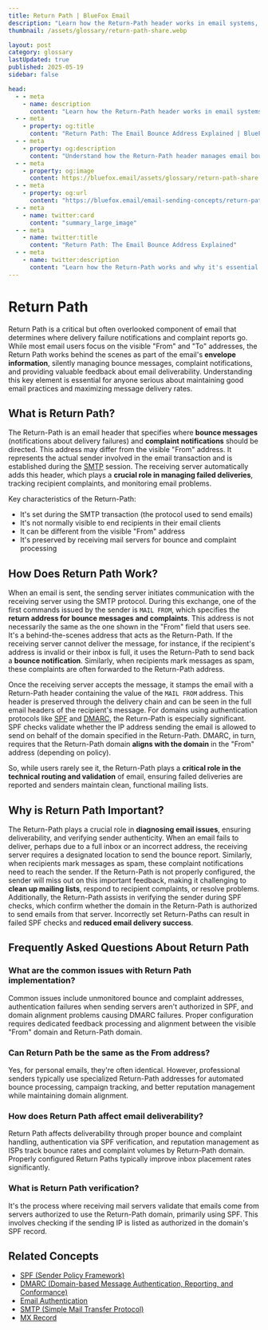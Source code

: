 ```yaml
---
title: Return Path | BlueFox Email
description: "Learn how the Return-Path header works in email systems, its role in bounce processing, and why it's crucial for deliverability and email campaign management."
thumbnail: /assets/glossary/return-path-share.webp

layout: post
category: glossary
lastUpdated: true
published: 2025-05-19
sidebar: false

head:
  - - meta
    - name: description
      content: "Learn how the Return-Path header works in email systems, its role in bounce processing, and why it's crucial for deliverability and email campaign management."
  - - meta
    - property: og:title
      content: "Return Path: The Email Bounce Address Explained | BlueFox Email"
  - - meta
    - property: og:description
      content: "Understand how the Return-Path header manages email bounces and why it's essential for maintaining good sender reputation."
  - - meta
    - property: og:image
      content: https://bluefox.email/assets/glossary/return-path-share.webp
  - - meta
    - property: og:url
      content: "https://bluefox.email/email-sending-concepts/return-path"
  - - meta
    - name: twitter:card
      content: "summary_large_image"
  - - meta
    - name: twitter:title
      content: "Return Path: The Email Bounce Address Explained"
  - - meta
    - name: twitter:description
      content: "Learn how the Return-Path works and why it's essential for managing bounces and maintaining email deliverability."
---
```


# Return Path

Return Path is a critical but often overlooked component of email that determines where delivery failure notifications and complaint reports go. While most email users focus on the visible "From" and "To" addresses, the Return Path works behind the scenes as part of the email's **envelope information**, silently managing bounce messages, complaint notifications, and providing valuable feedback about email deliverability. Understanding this key element is essential for anyone serious about maintaining good email practices and maximizing message delivery rates.

## What is Return Path?

The Return-Path is an email header that specifies where **bounce messages** (notifications about delivery failures) and **complaint notifications** should be directed. This address may differ from the visible "From" address. It represents the actual sender involved in the email transaction and is established during the [SMTP](/email-sending-concepts/smtp) session. The receiving server automatically adds this header, which plays a **crucial role in managing failed deliveries**, tracking recipient complaints, and monitoring email problems.

Key characteristics of the Return-Path:
- It's set during the SMTP transaction (the protocol used to send emails)
- It's not normally visible to end recipients in their email clients
- It can be different from the visible "From" address
- It's preserved by receiving mail servers for bounce and complaint processing

## How Does Return Path Work?

When an email is sent, the sending server initiates communication with the receiving server using the SMTP protocol. During this exchange, one of the first commands issued by the sender is `MAIL FROM`, which specifies the **return address for bounce messages and complaints**. This address is not necessarily the same as the one shown in the "From" field that users see. It's a behind-the-scenes address that acts as the Return-Path. If the receiving server cannot deliver the message, for instance, if the recipient's address is invalid or their inbox is full, it uses the Return-Path to send back a **bounce notification**. Similarly, when recipients mark messages as spam, these complaints are often forwarded to the Return-Path address.

Once the receiving server accepts the message, it stamps the email with a Return-Path header containing the value of the `MAIL FROM` address. This header is preserved through the delivery chain and can be seen in the full email headers of the recipient's message. For domains using authentication protocols like [SPF](/email-sending-concepts/spf) and [DMARC](/email-sending-concepts/dmarc), the Return-Path is especially significant. SPF checks validate whether the IP address sending the email is allowed to send on behalf of the domain specified in the Return-Path. DMARC, in turn, requires that the Return-Path domain **aligns with the domain** in the "From" address (depending on policy).

So, while users rarely see it, the Return-Path plays a **critical role in the technical routing and validation** of email, ensuring failed deliveries are reported and senders maintain clean, functional mailing lists.

## Why is Return Path Important?

The Return-Path plays a crucial role in **diagnosing email issues**, ensuring deliverability, and verifying sender authenticity. When an email fails to deliver, perhaps due to a full inbox or an incorrect address, the receiving server requires a designated location to send the bounce report. Similarly, when recipients mark messages as spam, these complaint notifications need to reach the sender. If the Return-Path is not properly configured, the sender will miss out on this important feedback, making it challenging to **clean up mailing lists**, respond to recipient complaints, or resolve problems. Additionally, the Return-Path assists in verifying the sender during SPF checks, which confirm whether the domain in the Return-Path is authorized to send emails from that server. Incorrectly set Return-Paths can result in failed SPF checks and **reduced email delivery success**.

## Frequently Asked Questions About Return Path

### What are the common issues with Return Path implementation?
Common issues include unmonitored bounce and complaint addresses, authentication failures when sending servers aren't authorized in SPF, and domain alignment problems causing DMARC failures. Proper configuration requires dedicated feedback processing and alignment between the visible "From" domain and Return-Path domain.

### Can Return Path be the same as the From address?
Yes, for personal emails, they're often identical. However, professional senders typically use specialized Return-Path addresses for automated bounce processing, campaign tracking, and better reputation management while maintaining domain alignment.

### How does Return Path affect email deliverability?
Return Path affects deliverability through proper bounce and complaint handling, authentication via SPF verification, and reputation management as ISPs track bounce rates and complaint volumes by Return-Path domain. Properly configured Return Paths typically improve inbox placement rates significantly.

### What is Return Path verification?
It's the process where receiving mail servers validate that emails come from servers authorized to use the Return-Path domain, primarily using SPF. This involves checking if the sending IP is listed as authorized in the domain's SPF record.


## Related Concepts

- [SPF (Sender Policy Framework)](/email-sending-concepts/spf)  
- [DMARC (Domain-based Message Authentication, Reporting, and Conformance)](/email-sending-concepts/dmarc)  
- [Email Authentication](/email-sending-concepts/email-authentication)  
- [SMTP (Simple Mail Transfer Protocol)](/email-sending-concepts/smtp)  
- [MX Record](/email-sending-concepts/mx-record)

<GlossaryCTA />

